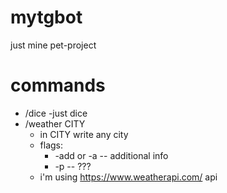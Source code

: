 # mytgbot
just mine pet-project
# commands
- /dice
  -just dice
- /weather CITY
  - in CITY write any city
  - flags:
    - -add or -a -- additional info
    - -p -- ???
  - i'm using https://www.weatherapi.com/ api
